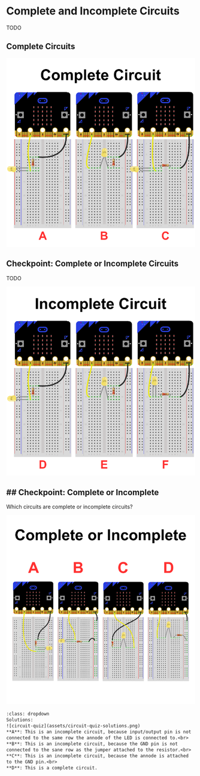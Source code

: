 # Complete and Incomplete Circuits

TODO

## Complete Circuits

![circuit-complete](assets/circuit-complete.png)

## Checkpoint: Complete or Incomplete Circuits

TODO

![circuit-incomplete](assets/circuit-incomplete.png)

## ## Checkpoint: Complete or Incomplete

Which circuits are complete or incomplete circuits?

![circuit-quiz](assets/circuit-quiz.png)

```{admonition} Click here to reveal the solutions.
:class: dropdown
Solutions:
![circuit-quiz](assets/circuit-quiz-solutions.png)
**A**: This is an incomplete circuit, because input/output pin is not connected to the same row the annode of the LED is connected to.<br>
**B**: This is an incomplete circuit, because the GND pin is not connected to the sane row as the jumper attached to the resistor.<br>
**C**: This is an incomplete circuit, because the annode is attached to the GND pin.<br>
**D**: This is a complete circuit.
```
